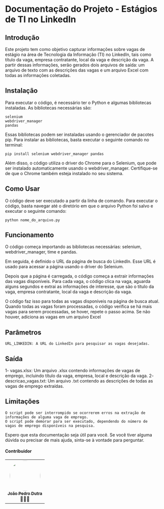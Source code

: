 # Documentação do Projeto - Estágios de TI no LinkedIn

## Introdução
Este projeto tem como objetivo capturar informações sobre vagas de estágio na área de Tecnologia da Informação (TI) no LinkedIn, tais como título da vaga, empresa contratante, local da vaga e descrição da vaga. A partir dessas informações, serão gerados dois arquivos de saída: um arquivo de texto com as descrições das vagas e um arquivo Excel com todas as informações coletadas.

## Instalação
Para executar o código, é necessário ter o Python e algumas bibliotecas instaladas. As bibliotecas necessárias são:

    selenium
    webdriver_manager
    pandas

Essas bibliotecas podem ser instaladas usando o gerenciador de pacotes pip. Para instalar as bibliotecas, basta executar o seguinte comando no terminal:

    pip install selenium webdriver_manager pandas

Além disso, o código utiliza o driver do Chrome para o Selenium, que pode ser instalado automaticamente usando o webdriver_manager. Certifique-se de que o Chrome também esteja instalado no seu sistema.
## Como Usar
O código deve ser executado a partir da linha de comando. Para executar o código, basta navegar até o diretório em que o arquivo Python foi salvo e executar o seguinte comando:

    python nome_do_arquivo.py

## Funcionamento

O código começa importando as bibliotecas necessárias: selenium, webdriver_manager, time e pandas.

Em seguida, é definido o URL da página de busca do LinkedIn. Esse URL é usado para acessar a página usando o driver do Selenium.

Depois que a página é carregada, o código começa a extrair informações das vagas disponíveis. Para cada vaga, o código clica na vaga, aguarda alguns segundos e extrai as informações de interesse, que são o título da vaga, empresa contratante, local da vaga e descrição da vaga.

O código faz isso para todas as vagas disponíveis na página de busca atual. Quando todas as vagas foram processadas, o código verifica se há mais vagas para serem processadas, se hover, repete o passo acima. Se não houver, adiciona as vagas em um arquivo Excel

## Parâmetros

    URL_LINKEDIN: A URL do LinkedIn para pesquisar as vagas desejadas.

## Saída
 1- vagas.xlsx: Um arquivo .xlsx contendo informações de vagas de emprego, incluindo título da vaga, empresa, local e descrição da vaga.
 2- descricao_vagas.txt: Um arquivo .txt contendo as descrições de todas as vagas de emprego extraídas.

## Limitações

    O script pode ser interrompido se ocorrerem erros na extração de informações de alguma vaga de emprego.
    O script pode demorar para ser executado, dependendo do número de vagas de emprego disponíveis na pesquisa.

Espero que esta documentação seja útil para você. Se você tiver alguma dúvida ou precisar de mais ajuda, sinta-se à vontade para perguntar.


<table>
    <h4>Contribuidor</h4>
  <tr>
    <td align="center"><a href="https://github.com/jpdutraa"><img style="border-radius: 50%;" src="https://avatars.githubusercontent.com/u/91329576?v=4" width="100px;" alt=""/><br /><sub><b>João Pedro Dutra</b></sub></a><br/>👨🏻‍💻</a></td>
    </tr>
